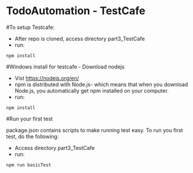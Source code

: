 # TodoAutomation - TestCafe

#To setup Testcafe:
* After repo is cloned, access directory part3_TestCafe
* run:
```
npm install
```

#Windows install for testcafe - Download nodejs
* Vist https://nodejs.org/en/
* npm is distributed with Node.js- which means that when you download Node.js, you automatically get npm installed on your computer.
* run:
```
npm install
```

#Run your first test

package.json contains scripts to make running test easy. To run you first test, do the following:

* Access directory part3_TestCafe
* run:

```
npm run basicTest
```
